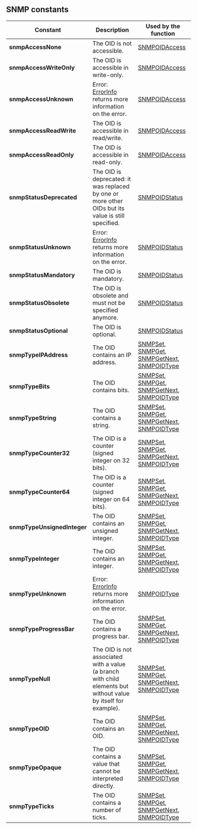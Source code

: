 
## SNMP constants
			



<a name="NOTE1"></a>
<a name="NOTE1_1"></a>


| Constant | Description | Used by the function |
| --- | --- | --- |
| **snmpAccessNone** | The OID is not accessible. | [SNMPOIDAccess](../WDLang3/1000017077.md) |
| **snmpAccessWriteOnly** | The OID is accessible in write-only. | [SNMPOIDAccess](../WDLang3/1000017077.md) |
| **snmpAccessUnknown** | Error: [ErrorInfo](../WDLang1/3013008.md) returns more information on the error. | [SNMPOIDAccess](../WDLang3/1000017077.md) |
| **snmpAccessReadWrite** | The OID is accessible in read/write. | [SNMPOIDAccess](../WDLang3/1000017077.md) |
| **snmpAccessReadOnly** | The OID is accessible in read-only. | [SNMPOIDAccess](../WDLang3/1000017077.md) |
| **snmpStatusDeprecated** | The OID is deprecated: it was replaced by one or more other OIDs but its value is still specified. | [SNMPOIDStatus](../WDLang3/1000017078.md) |
| **snmpStatusUnknown** | Error: [ErrorInfo](../WDLang1/3013008.md) returns more information on the error. | [SNMPOIDStatus](../WDLang3/1000017078.md) |
| **snmpStatusMandatory** | The OID is mandatory. | [SNMPOIDStatus](../WDLang3/1000017078.md) |
| **snmpStatusObsolete** | The OID is obsolete and must not be specified anymore. | [SNMPOIDStatus](../WDLang3/1000017078.md) |
| **snmpStatusOptional** | The OID is optional. | [SNMPOIDStatus](../WDLang3/1000017078.md) |
| **snmpTypeIPAddress** | The OID contains an IP address. | [SNMPSet](../WDLang3/1000017071.md), [SNMPGet](../WDLang3/1000017069.md), [SNMPGetNext](../WDLang3/1000017070.md), [SNMPOIDType](../WDLang3/1000017080.md) |
| **snmpTypeBits** | The OID contains bits. | [SNMPSet](../WDLang3/1000017071.md), [SNMPGet](../WDLang3/1000017069.md), [SNMPGetNext](../WDLang3/1000017070.md), [SNMPOIDType](../WDLang3/1000017080.md) |
| **snmpTypeString** | The OID contains a string. | [SNMPSet](../WDLang3/1000017071.md), [SNMPGet](../WDLang3/1000017069.md), [SNMPGetNext](../WDLang3/1000017070.md), [SNMPOIDType](../WDLang3/1000017080.md) |
| **snmpTypeCounter32** | The OID is a counter (signed integer on 32 bits). | [SNMPSet](../WDLang3/1000017071.md), [SNMPGet](../WDLang3/1000017069.md), [SNMPGetNext](../WDLang3/1000017070.md), [SNMPOIDType](../WDLang3/1000017080.md) |
| **snmpTypeCounter64** | The OID is a counter (signed integer on 64 bits). | [SNMPSet](../WDLang3/1000017071.md), [SNMPGet](../WDLang3/1000017069.md), [SNMPGetNext](../WDLang3/1000017070.md), [SNMPOIDType](../WDLang3/1000017080.md) |
| **snmpTypeUnsignedInteger** | The OID contains an unsigned integer. | [SNMPSet](../WDLang3/1000017071.md), [SNMPGet](../WDLang3/1000017069.md), [SNMPGetNext](../WDLang3/1000017070.md), [SNMPOIDType](../WDLang3/1000017080.md) |
| **snmpTypeInteger** | The OID contains an integer. | [SNMPSet](../WDLang3/1000017071.md), [SNMPGet](../WDLang3/1000017069.md), [SNMPGetNext](../WDLang3/1000017070.md), [SNMPOIDType](../WDLang3/1000017080.md) |
| **snmpTypeUnknown** | Error: [ErrorInfo](../WDLang1/3013008.md) returns more information on the error. | [SNMPOIDType](../WDLang3/1000017080.md) |
| **snmpTypeProgressBar** | The OID contains a progress bar. | [SNMPSet](../WDLang3/1000017071.md), [SNMPGet](../WDLang3/1000017069.md), [SNMPGetNext](../WDLang3/1000017070.md), [SNMPOIDType](../WDLang3/1000017080.md) |
| **snmpTypeNull** | The OID is not associated with a value (a branch with child elements but without value by itself for example). | [SNMPSet](../WDLang3/1000017071.md), [SNMPGet](../WDLang3/1000017069.md), [SNMPGetNext](../WDLang3/1000017070.md), [SNMPOIDType](../WDLang3/1000017080.md) |
| **snmpTypeOID** | The OID contains an OID. | [SNMPSet](../WDLang3/1000017071.md), [SNMPGet](../WDLang3/1000017069.md), [SNMPGetNext](../WDLang3/1000017070.md), [SNMPOIDType](../WDLang3/1000017080.md) |
| **snmpTypeOpaque** | The OID contains a value that cannot be interpreted directly. | [SNMPSet](../WDLang3/1000017071.md), [SNMPGet](../WDLang3/1000017069.md), [SNMPGetNext](../WDLang3/1000017070.md), [SNMPOIDType](../WDLang3/1000017080.md) |
| **snmpTypeTicks** | The OID contains a number of ticks. | [SNMPSet](../WDLang3/1000017071.md), [SNMPGet](../WDLang3/1000017069.md), [SNMPGetNext](../WDLang3/1000017070.md), [SNMPOIDType](../WDLang3/1000017080.md) |




